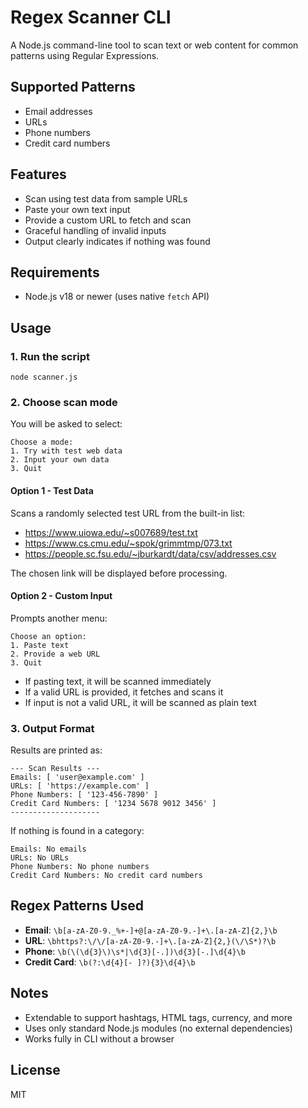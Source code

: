 # Regex Scanner CLI

A Node.js command-line tool to scan text or web content for common patterns using Regular Expressions.

## Supported Patterns

- Email addresses
- URLs
- Phone numbers
- Credit card numbers

## Features

- Scan using test data from sample URLs
- Paste your own text input
- Provide a custom URL to fetch and scan
- Graceful handling of invalid inputs
- Output clearly indicates if nothing was found

## Requirements

- Node.js v18 or newer (uses native `fetch` API)

## Usage

### 1. Run the script

    node scanner.js

### 2. Choose scan mode

You will be asked to select:

    Choose a mode:
    1. Try with test web data
    2. Input your own data
    3. Quit

#### Option 1 - Test Data

Scans a randomly selected test URL from the built-in list:

- https://www.uiowa.edu/~s007689/test.txt
- https://www.cs.cmu.edu/~spok/grimmtmp/073.txt
- https://people.sc.fsu.edu/~jburkardt/data/csv/addresses.csv

The chosen link will be displayed before processing.

#### Option 2 - Custom Input

Prompts another menu:

    Choose an option:
    1. Paste text
    2. Provide a web URL
    3. Quit

- If pasting text, it will be scanned immediately
- If a valid URL is provided, it fetches and scans it
- If input is not a valid URL, it will be scanned as plain text

### 3. Output Format

Results are printed as:

    --- Scan Results ---
    Emails: [ 'user@example.com' ]
    URLs: [ 'https://example.com' ]
    Phone Numbers: [ '123-456-7890' ]
    Credit Card Numbers: [ '1234 5678 9012 3456' ]
    --------------------

If nothing is found in a category:

    Emails: No emails
    URLs: No URLs
    Phone Numbers: No phone numbers
    Credit Card Numbers: No credit card numbers

## Regex Patterns Used

- **Email**: `\b[a-zA-Z0-9._%+-]+@[a-zA-Z0-9.-]+\.[a-zA-Z]{2,}\b`
- **URL**: `\bhttps?:\/\/[a-zA-Z0-9.-]+\.[a-zA-Z]{2,}(\/\S*)?\b`
- **Phone**: `\b(\(\d{3}\)\s*|\d{3}[-.])\d{3}[-.]\d{4}\b`
- **Credit Card**: `\b(?:\d{4}[- ]?){3}\d{4}\b`

## Notes

- Extendable to support hashtags, HTML tags, currency, and more
- Uses only standard Node.js modules (no external dependencies)
- Works fully in CLI without a browser

## License

MIT
